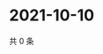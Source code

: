 # 2021-10-10

共 0 条

<!-- BEGIN WEIBO -->
<!-- 最后更新时间 Sun Oct 10 2021 14:16:20 GMT+0800 (China Standard Time) -->

<!-- END WEIBO -->
